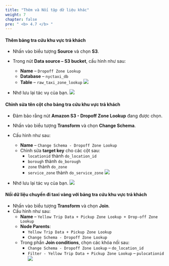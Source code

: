 ```yaml
---
title: "Thêm và Nối tập dữ liệu khác"
weight: 7
chapter: false
pre: " <b> 4.7 </b> "
---
```


#### Thêm bảng tra cứu khu vực trả khách
- Nhấn vào biểu tượng **Source** và chọn **S3**.
- Trong nút **Data source – S3 bucket**, cấu hình như sau:
  - **Name** – `Dropoff Zone Lookup`
  - **Database** – `nyctaxi_db`
  - **Table** – `raw_taxi_zone_lookup`
![](/images/4.transforming/23.png)

- Nhớ lưu lại tác vụ của bạn.
![](/images/4.transforming/24.png)

#### Chỉnh sửa tên cột cho bảng tra cứu khu vực trả khách
- Đảm bảo rằng nút **Amazon S3 - Dropoff Zone Lookup** đang được chọn.
- Nhấn vào biểu tượng **Transform** và chọn **Change Schema**.
- Cấu hình như sau:
  - **Name** – `Change Schema - Dropoff Zone Lookup`
  - Chỉnh sửa **target key** cho các cột sau:
    - `locationid` thành `do_location_id`
    - `borough` thành `do_borough`
    - `zone` thành `do_zone`
    - `service_zone` thành `do_service_zone`
![](/images/4.transforming/25.png)

- Nhớ lưu lại tác vụ của bạn.
![](/images/4.transforming/26.png)

#### Nối dữ liệu chuyến đi taxi vàng với bảng tra cứu khu vực trả khách
- Nhấn vào biểu tượng **Transform** và chọn **Join**.
- Cấu hình như sau:
  - **Name** – `Yellow Trip Data + Pickup Zone Lookup + Drop-off Zone Lookup`
  - **Node Parents**:
    - `Yellow Trip Data + Pickup Zone Lookup`
    - `Change Schema - Dropoff Zone Lookup`
  - Trong phần **Join conditions**, chọn các khóa nối sau:
    - `Change Schema - Dropoff Zone Lookup` – `do_location_id`
    - `Filter - Yellow Trip Data + Pickup Zone Lookup` – `pulocationid`
![](/images/4.transforming/27.png)
